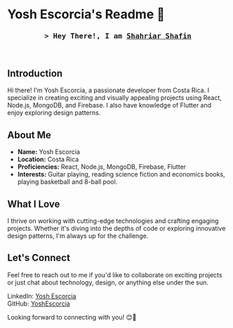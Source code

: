 # Yosh Escorcia's Readme 🙌
<!-- Title -->
<h3 align="center">
        <samp>&gt; Hey There!, I am
                <b><a target="_blank" href="https://shahriarshafin.github.io/">Shahriar Shafin</a></b>
        </samp>
</h3>
<br>

## Introduction
Hi there! I'm Yosh Escorcia, a passionate developer from Costa Rica. I specialize in creating exciting and visually appealing projects using React, Node.js, MongoDB, and Firebase. I also have knowledge of Flutter and enjoy exploring design patterns.

## About Me
- **Name:** Yosh Escorcia
- **Location:** Costa Rica
- **Proficiencies:** React, Node.js, MongoDB, Firebase, Flutter
- **Interests:** Guitar playing, reading science fiction and economics books, playing basketball and 8-ball pool.

## What I Love
I thrive on working with cutting-edge technologies and crafting engaging projects. Whether it's diving into the depths of code or exploring innovative design patterns, I'm always up for the challenge.


## Let's Connect
Feel free to reach out to me if you'd like to collaborate on exciting projects or just chat about technology, design, or anything else under the sun.
  
LinkedIn: [Yosh Escorcia](https://www.linkedin.com/in/antony-escorcia-992044232/)  
GitHub: [YoshEscorcia](https://github.com/Yosh04)

Looking forward to connecting with you! 😊🚀

